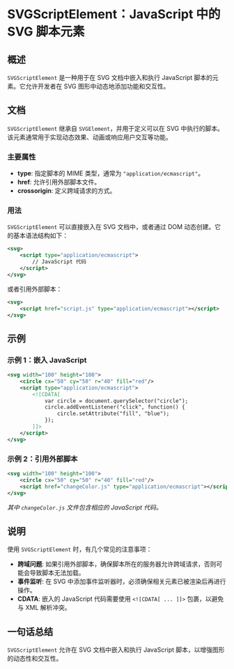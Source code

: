 <!--
Meta Description: # SVGScriptElement：JavaScript 中的 SVG 脚本元素 ## 概述 `SVGScriptElement` 是一种用于在 SVG 文档中嵌入和执行 JavaScript 脚本的元素。它允许开发者在 SVG 图形中动态地添加功能和交互性。 ## 文档 `SVGScriptEl...
Meta Keywords: svg, script, javascript, svgscriptelement, circle
-->

# SVGScriptElement：JavaScript 中的 SVG 脚本元素

## 概述
`SVGScriptElement` 是一种用于在 SVG 文档中嵌入和执行 JavaScript 脚本的元素。它允许开发者在 SVG 图形中动态地添加功能和交互性。

## 文档
`SVGScriptElement` 继承自 `SVGElement`，并用于定义可以在 SVG 中执行的脚本。该元素通常用于实现动态效果、动画或响应用户交互等功能。

### 主要属性
- **type**: 指定脚本的 MIME 类型，通常为 `"application/ecmascript"`。
- **href**: 允许引用外部脚本文件。
- **crossorigin**: 定义跨域请求的方式。

### 用法
`SVGScriptElement` 可以直接嵌入在 SVG 文档中，或者通过 DOM 动态创建。它的基本语法结构如下：

```xml
<svg>
    <script type="application/ecmascript">
        // JavaScript 代码
    </script>
</svg>
```

或者引用外部脚本：

```xml
<svg>
    <script href="script.js" type="application/ecmascript"></script>
</svg>
```

## 示例
### 示例 1：嵌入 JavaScript
```xml
<svg width="100" height="100">
    <circle cx="50" cy="50" r="40" fill="red"/>
    <script type="application/ecmascript">
        <![CDATA[
            var circle = document.querySelector("circle");
            circle.addEventListener("click", function() {
                circle.setAttribute("fill", "blue");
            });
        ]]>
    </script>
</svg>
```

### 示例 2：引用外部脚本
```xml
<svg width="100" height="100">
    <circle cx="50" cy="50" r="40" fill="red"/>
    <script href="changeColor.js" type="application/ecmascript"></script>
</svg>
```
*其中 `changeColor.js` 文件包含相应的 JavaScript 代码。*

## 说明
使用 `SVGScriptElement` 时，有几个常见的注意事项：
- **跨域问题**: 如果引用外部脚本，确保脚本所在的服务器允许跨域请求，否则可能会导致脚本无法加载。
- **事件监听**: 在 SVG 中添加事件监听器时，必须确保相关元素已被渲染后再进行操作。
- **CDATA**: 嵌入的 JavaScript 代码需要使用 `<![CDATA[ ... ]]>` 包裹，以避免与 XML 解析冲突。

## 一句话总结
`SVGScriptElement` 允许在 SVG 文档中嵌入和执行 JavaScript 脚本，以增强图形的动态性和交互性。